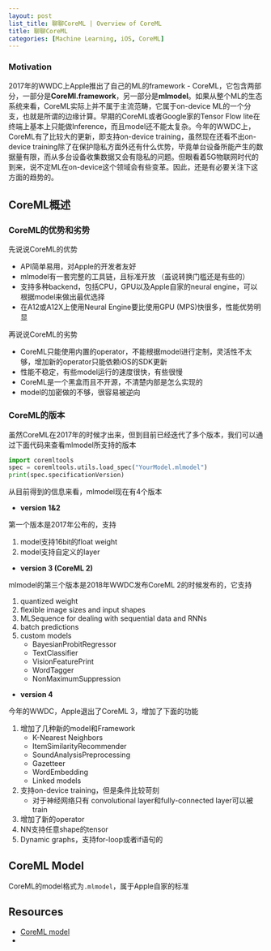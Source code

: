 ```yaml
---
layout: post
list_title: 聊聊CoreML | Overview of CoreML
title: 聊聊CoreML
categories: [Machine Learning, iOS, CoreML]
---
```


### Motivation

2017年的WWDC上Apple推出了自己的ML的framework - CoreML，它包含两部分，一部分是**CoreMl.framework**，另一部分是**mlmodel**。如果从整个ML的生态系统来看，CoreML实际上并不属于主流范畴，它属于on-device ML的一个分支，也就是所谓的边缘计算。早期的CoreML或者Google家的Tensor Flow lite在终端上基本上只能做Inference，而且model还不能太复杂。今年的WWDC上，CoreML有了比较大的更新，即支持on-device training，虽然现在还看不出on-device training除了在保护隐私方面外还有什么优势，毕竟单台设备所能产生的数据量有限，而从多台设备收集数据又会有隐私的问题。但眼看着5G物联网时代的到来，说不定ML在on-device这个领域会有些变革。因此，还是有必要关注下这方面的趋势的。

## CoreML概述

### CoreML的优势和劣势

先说说CoreML的优势

- API简单易用，对Apple的开发者友好
- mlmodel有一套完整的工具链，且标准开放 （虽说转换门槛还是有些的）
- 支持多种backend，包括CPU，GPU以及Apple自家的neural engine，可以根据model来做出最优选择
- 在A12或A12X上使用Neural Engine要比使用GPU (MPS)快很多，性能优势明显

再说说CoreML的劣势

- CoreML只能使用内置的operator，不能根据model进行定制，灵活性不太够，增加新的operator只能依赖iOS的SDK更新
- 性能不稳定，有些model运行的速度很快，有些很慢
- CoreML是一个黑盒而且不开源，不清楚内部是怎么实现的
- model的加密做的不够，很容易被逆向

### CoreML的版本

虽然CoreML在2017年的时候才出来，但到目前已经迭代了多个版本，我们可以通过下面代码来查看mlmodel所支持的版本

```python
import coremltools
spec = coremltools.utils.load_spec("YourModel.mlmodel")
print(spec.specificationVersion)
```
从目前得到的信息来看，mlmodel现在有4个版本

- **version 1&2**

第一个版本是2017年公布的，支持

1. model支持16bit的float weight
2. model支持自定义的layer

- **version 3 (CoreML 2)**

mlmodel的第三个版本是2018年WWDC发布CoreML 2的时候发布的，它支持

1. quantized weight
2. flexible image sizes and input shapes
3. MLSequence for dealing with sequential data and RNNs
4. batch predictions
5. custom models
    - BayesianProbitRegressor
    - TextClassifier
    - VisionFeaturePrint
    - WordTagger
    - NonMaximumSuppression

- **version 4**

今年的WWDC，Apple退出了CoreML 3，增加了下面的功能

1. 增加了几种新的model和Framework
    - K-Nearest Neighbors
    - ItemSimilarityRecommender
    - SoundAnalysisPreprocessing
    - Gazetteer
    - WordEmbedding
    - Linked models
2. 支持on-device training，但是条件比较苛刻
    - 对于神经网络只有 convolutional layer和fully-connected layer可以被train
3. 增加了新的operator
4. NN支持任意shape的tensor
5. Dynamic graphs，支持for-loop或者if语句的

## CoreML Model

CoreML的model格式为`.mlmodel`，属于Apple自家的标准




## Resources

- [CoreML model](https://apple.github.io/coremltools/coremlspecification/index.html)  
- [](https://machinethink.net/blog/apple-deep-learning-bnns-versus-metal-cnn/)